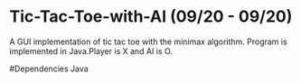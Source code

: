 # Tic-Tac-Toe-with-AI (09/20 - 09/20)
A GUI implementation of tic tac toe with the minimax algorithm.
Program is implemented in Java.Player is X and AI is O.

#Dependencies
Java
